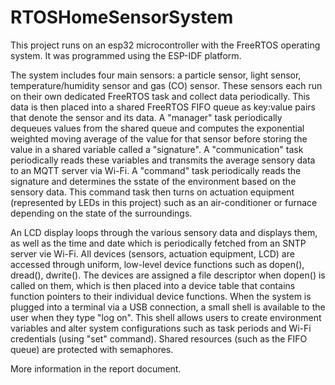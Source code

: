 # RTOSHomeSensorSystem

This project runs on an esp32 microcontroller with the FreeRTOS operating system. It was programmed using the ESP-IDF platform.

The system includes four main sensors: a particle sensor, light sensor, temperature/humidity sensor and gas (CO) sensor. These sensors each run on their own dedicated FreeRTOS task and collect data periodically. This data is then placed into a shared FreeRTOS FIFO queue as key:value pairs that denote the sensor and its data. A "manager" task periodically dequeues values from the shared queue and computes the exponential weighted moving average of the value for that sensor before storing the value in a shared variable called a "signature". A "communication" task periodically reads these variables and transmits the average sensory data to an MQTT server via Wi-Fi. A "command" task periodically reads the signature and determines the sstate of the environment based on the sensory data. This command task then turns on actuation equipment (represented by LEDs in this project) such as an air-conditioner or furnace depending on the state of the surroundings. 

An LCD display loops through the various sensory data and displays them, as well as the time and date which is periodically fetched from an SNTP server vie Wi-Fi. All devices (sensors, actuation equipment, LCD) are accessed through uniform, low-level device functions such as dopen(), dread(), dwrite(). The devices are assigned a file descriptor when dopen() is called on them, which is then placed into a device table that contains function pointers to their individual device functions. When the system is plugged into a terminal via a USB connection, a small shell is available to the user when they type "log on". This shell allows users to create environment variables and alter system configurations such as task periods and Wi-Fi credentials (using "set" command). Shared resources (such as the FIFO queue) are protected with semaphores.

More information in the report document.
